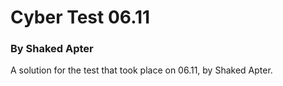 # Cyber Test 06.11
### By Shaked Apter

A solution for the test that took place on 06.11, by Shaked Apter.
